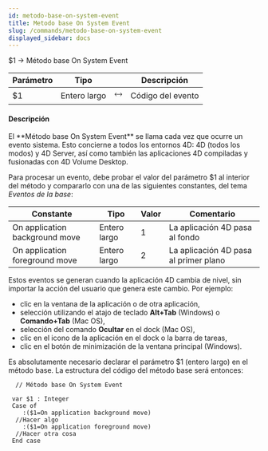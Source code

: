 ```yaml
---
id: metodo-base-on-system-event
title: Metodo base On System Event
slug: /commands/metodo-base-on-system-event
displayed_sidebar: docs
---
```


<!--REF #_command_.Metodo base On System Event.Syntax-->$1 -> Método base On System Event<!-- END REF-->
<!--REF #_command_.Metodo base On System Event.Params-->
| Parámetro | Tipo |  | Descripción |
| --- | --- | --- | --- |
| $1 | Entero largo | &#x1F858; | Código del evento |

<!-- END REF-->

#### Descripción 

<!--REF #_command_.Metodo base On System Event.Summary-->El **Método base On System Event** se llama cada vez que ocurre un evento sistema.<!-- END REF--> Esto concierne a todos los entornos 4D: 4D (todos los modos) y 4D Server, así como también las aplicaciones 4D compiladas y fusionadas con 4D Volume Desktop.

Para procesar un evento, debe probar el valor del parámetro $1 al interior del método y compararlo con una de las siguientes constantes, del tema *Eventos de la base*:

| Constante                      | Tipo         | Valor | Comentario                            |
| ------------------------------ | ------------ | ----- | ------------------------------------- |
| On application background move | Entero largo | 1     | La aplicación 4D pasa al fondo        |
| On application foreground move | Entero largo | 2     | La aplicación 4D pasa al primer plano |

Estos eventos se generan cuando la aplicación 4D cambia de nivel, sin importar la acción del usuario que genera este cambio. Por ejemplo: 

* clic en la ventana de la aplicación o de otra aplicación,
* selección utilizando el atajo de teclado **Alt+Tab** (Windows) o **Comando+Tab** (Mac OS),
* selección del comando **Ocultar** en el dock (Mac OS),
* clic en el icono de la aplicación en el dock o la barra de tareas,
* clic en el botón de minimización de la ventana principal (Windows).

Es absolutamente necesario declarar el parámetro $1 (entero largo) en el método base. La estructura del código del método base será entonces:

```4d
  // Método base On System Event
 
 var $1 : Integer
 Case of
    :($1=On application background move)
  //Hacer algo
    :($1=On application foreground move)
  //Hacer otra cosa
 End case
```
